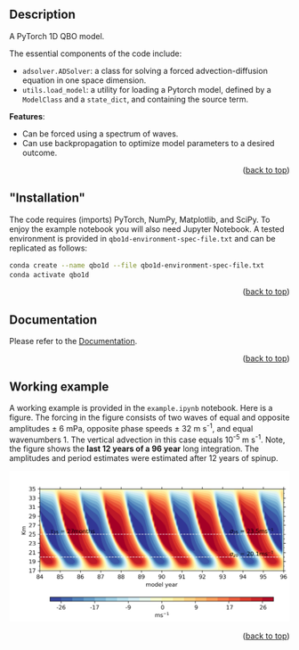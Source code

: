 ## Description
A PyTorch 1D QBO model.

The essential components of the code include:
- `adsolver.ADSolver`: a class for solving a forced advection-diffusion equation in one
 space dimension.
- `utils.load_model`: a utility for loading a Pytorch model, defined by a
 `ModelClass` and a `state_dict`, and containing the source term.

**Features**:
- Can be forced using a spectrum of waves.
- Can use backpropagation to optimize model parameters to a desired outcome.

<p align="right">(<a href="#top">back to top</a>)</p>


## "Installation"
The code requires (imports) PyTorch, NumPy, Matplotlib, and SciPy. To enjoy the
 example notebook you will also need Jupyter Notebook. A tested environment is
 provided in `qbo1d-environment-spec-file.txt` and can be replicated as follows:

```sh
conda create --name qbo1d --file qbo1d-environment-spec-file.txt
conda activate qbo1d
```

<p align="right">(<a href="#top">back to top</a>)</p>


## Documentation
Please refer to the [Documentation](https://datawaveproject.github.io/qbo1d/).


<p align="right">(<a href="#top">back to top</a>)</p>


## Working example
A working example is provided in the `example.ipynb` notebook. Here is a figure.
 The forcing in the figure consists of two waves of equal and opposite
 amplitudes &plusmn; 6 mPa, opposite phase speeds &plusmn; 32 m s<sup>-1</sup>,
 and equal wavenumbers 1. The vertical advection in this case equals
 10<sup>-5</sup> m s<sup>-1</sup>. Note, the figure shows the
 **last 12 years of a 96 year** long integration. The amplitudes and period
 estimates were estimated after 12 years of spinup.

![QBO](./figures/qbo-example-2waves.png)

<p align="right">(<a href="#top">back to top</a>)</p>

